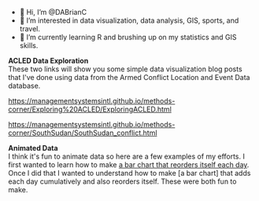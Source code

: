 - 👋 Hi, I’m @DABrianC
- 👀 I’m interested in data visualization, data analysis, GIS, sports, and travel.
- 🌱 I’m currently learning R and brushing up on my statistics and GIS skills.

**ACLED Data Exploration** <br>
These two links will show you some simple data visualization blog posts that I've done using data from the Armed Conflict Location and Event Data database.

https://managementsystemsintl.github.io/methods-corner/Exploring%20ACLED/ExploringACLED.html

https://managementsystemsintl.github.io/methods-corner/SouthSudan/SouthSudan_conflict.html

**Animated Data** <br>
I think it's fun to animate data so here are a few examples of my efforts. I first wanted to learn how to make [a bar chart that reorders itself each day](https://github.com/DABrianC/ACLED-Sandbox/blob/main/WestAfricaEventsDaily.gif). Once I did that I wanted to understand how to make [a bar chart] that adds each day cumulatively and also reorders itself. These were both fun to make.



<!---
DABrianC/DABrianC is a ✨ special ✨ repository because its `README.md` (this file) appears on your GitHub profile.
You can click the Preview link to take a look at your changes.
--->
